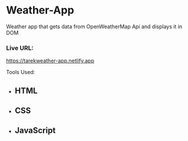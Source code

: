 # Weather-App
Weather app that gets data from OpenWeatherMap Api and displays it in DOM


### Live URL:
https://tarekweather-app.netlify.app


Tools Used: 
  - ## HTML
  - ## CSS
  - ## JavaScript
  
